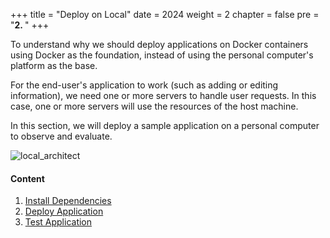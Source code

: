 +++
title = "Deploy on Local"
date = 2024
weight = 2
chapter = false
pre = "<b>2. </b>"
+++

To understand why we should deploy applications on Docker containers using Docker as the foundation, instead of using the personal computer's platform as the base.

For the end-user's application to work (such as adding or editing information), we need one or more servers to handle user requests. In this case, one or more servers will use the resources of the host machine.

In this section, we will deploy a sample application on a personal computer to observe and evaluate.

![local_architect](/images/2-deploy-local/local_architect.png)

#### Content

1. [Install Dependencies](1-install-dependencies)
2. [Deploy Application](2-deploy-application)
3. [Test Application](3-test-app)
